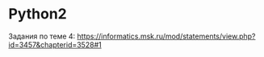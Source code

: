 # Python2
Задания по теме 4:
https://informatics.msk.ru/mod/statements/view.php?id=3457&chapterid=3528#1 
